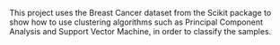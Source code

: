 This project uses the Breast Cancer dataset from the Scikit package to show how to use clustering algorithms such as Principal Component Analysis and Support Vector Machine, in order to classify the samples.
